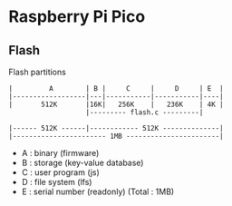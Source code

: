 # Raspberry Pi Pico

## Flash

Flash partitions

```
|         A        | B |     C     |     D     | E  |
|------------------|---|-----------|-----------|----|
|       512K       |16K|   256K    |   236K    | 4K |
                   |--------- flash.c ---------|

|------ 512K ------|------------ 512K --------------|
|----------------------- 1MB -----------------------|
```

- A : binary (firmware)
- B : storage (key-value database)
- C : user program (js)
- D : file system (lfs)
- E : serial number (readonly)
  (Total : 1MB)
